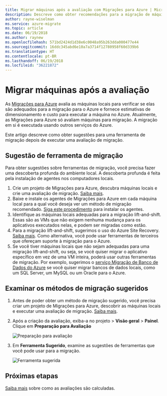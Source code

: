 ```yaml
---
title: Migrar máquinas após a avaliação com Migrações para Azure | Microsoft Docs
description: Descreve como obter recomendações para a migração de máquinas depois de executar uma avaliação com o serviço Migrações para Azure.
author: rayne-wiselman
ms.service: azure-migrate
ms.topic: article
ms.date: 06/19/2018
ms.author: raynew
ms.openlocfilehash: 571bd2424d1d38e6c0048a95b263dda000477e44
ms.sourcegitcommit: 16ddc345abd6e10a7a3714f12780958f60d339b6
ms.translationtype: HT
ms.contentlocale: pt-BR
ms.lasthandoff: 06/19/2018
ms.locfileid: "36221872"
---
```

# <a name="migrate-machines-after-assessment"></a>Migrar máquinas após a avaliação


As [Migrações para Azure](migrate-overview.md) avalia as máquinas locais para verificar se elas são adequados para a migração para o Azure e fornece estimativas de dimensionamento e custo para executar a máquina no Azure. Atualmente, as Migrações para Azure só avaliam máquinas para migração. A migração em si é executada usando outros serviços do Azure.

Este artigo descreve como obter sugestões para uma ferramenta de migração depois de executar uma avaliação de migração.

## <a name="migration-tool-suggestion"></a>Sugestão de ferramenta de migração

Para obter sugestões sobre ferramentas de migração, você precisa fazer uma descoberta profunda do ambiente local. A descoberta profunda é feita pela instalação de agentes nos computadores locais.  

1. Crie um projeto de Migrações para Azure, descubra máquinas locais e crie uma avaliação de migração. [Saiba mais](tutorial-assessment-vmware.md).
2. Baixe e instale os agentes de Migrações para Azure em cada máquina local para a qual você deseja ver um método de migração recomendado. [Siga este procedimento](how-to-create-group-machine-dependencies.md#prepare-machines-for-dependency-mapping) para instalar os agentes.
2. Identifique as máquinas locais adequadas para a migração lift-and-shift. Essas são as VMs que não exigem nenhuma mudança para os aplicativos executados nelas, e podem ser migradas como estão.
3. Para a migração lift-and-shift, sugerimos o uso do Azure Site Recovery. [Saiba mais](../site-recovery/tutorial-migrate-on-premises-to-azure.md). Como alternativa, você pode usar ferramentas de terceiros que ofereçam suporte à migração para o Azure.
4. Se você tiver máquinas locais que não sejam adequadas para uma migração lift-and-shift, ou seja, se você quiser migrar o aplicativo específico em vez de uma VM inteira, poderá usar outras ferramentas de migração. Por exemplo, sugerimos o [serviço Migração de Banco de Dados do Azure](https://azure.microsoft.com/campaigns/database-migration/) se você quiser migrar bancos de dados locais, como um SQL Server, um MySQL ou um Oracle para o Azure.


## <a name="review-suggested-migration-methods"></a>Examinar os métodos de migração sugeridos

1. Antes de poder obter um método de migração sugerido, você precisa criar um projeto de Migrações para Azure, descobrir as máquinas locais e executar uma avaliação de migração. [Saiba mais](tutorial-assessment-vmware.md).
2. Após a criação da avaliação, exiba-a no projeto > **Visão geral** > **Painel**. Clique em **Preparação para Avaliação**

    ![Preparação para avaliação](./media/tutorial-assessment-vmware/assessment-report.png)  

3. Em **Ferramenta Sugerido**, examine as sugestões de ferramentas que você pode usar para a migração.

    ![Ferramenta sugerida](./media/tutorial-assessment-vmware/assessment-suitability.png) 




## <a name="next-steps"></a>Próximas etapas

[Saiba mais](concepts-assessment-calculation.md) sobre como as avaliações são calculadas.

